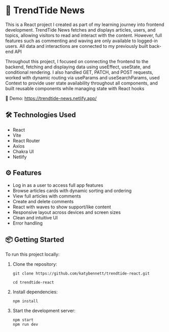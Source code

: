# 🌊 TrendTide News
This is a React project I created as part of my learning journey into frontend development. TrendTide News fetches and displays articles, users, and topics, allowing visitors to read and interact with the content. However, full features such as commenting and waving are only available to logged-in users. All data and interactions are connected to my previously built back-end API

Throughout this project, I focused on connecting the frontend to the backend, fetching and displaying data using useEffect, useState, and conditional rendering. I also handled GET, PATCH, and POST requests, worked with dynamic routing via useParams and useSearchParams, used Context to provide user state availability throughout all components, and built reusable components while managing state with React hooks

🔗 Demo: https://trendtide-news.netlify.app/


## 🛠️ Technologies Used
- React
- Vite
- React Router
- Axios
- Chakra UI
- Netlify

## ⚙️ Features
+ Log in as a user to access full app features
+ Browse articles cards with dynamic sorting and ordering
+ View full articles with comments
+ Create and delete comments
+ React with waves to show support/like content
+ Responsive layout across devices and screen sizes
+ Clean and intuitive UI
+ Error handling


## 📦 Getting Started

To run this project locally:

1. Clone the repository:  

   ```
   git clone https://github.com/katybennett/trendtide-react.git
   
   cd trendtide-react
   ```
2. Install dependencies:

    ```
    npm install
    ```

3. Start the development server:

    ```
    npm start
    npm run dev
    ```